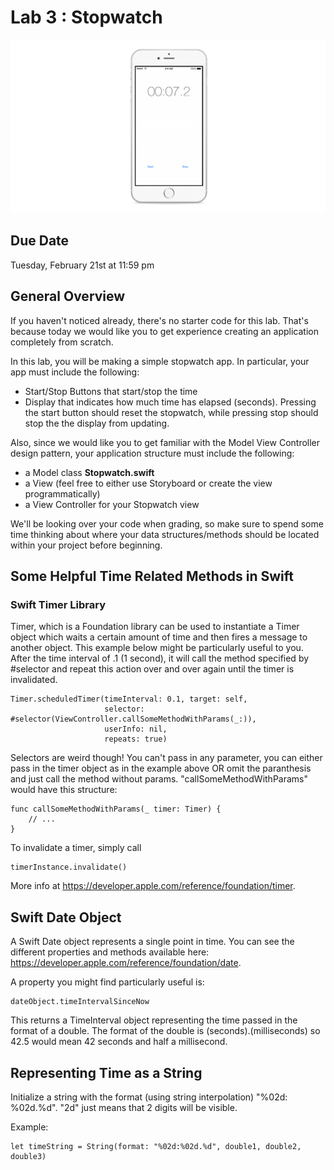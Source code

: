 # Lab 3 : Stopwatch #
![alt text](/README-images/stopwatch.png)

## Due Date ##
Tuesday, February 21st at 11:59 pm

## General Overview ##
If you haven't noticed already, there's no starter code for this lab. That's because today we would like you to get experience creating an application completely from scratch. 

In this lab, you will be making a simple stopwatch app. In particular, your app must include the following: 

- Start/Stop Buttons that start/stop the time
- Display that indicates how much time has elapsed (seconds). Pressing the start button should reset the stopwatch, while pressing stop should stop the the display from updating.

Also, since we would like you to get familiar with the Model View Controller design pattern, your application structure must include the following:

- a Model class **Stopwatch.swift**
- a View (feel free to either use Storyboard or create the view programmatically)
- a View Controller for your Stopwatch view

We'll be looking over your code when grading, so make sure to spend some time thinking about where your data structures/methods should be located within your project before beginning.

## Some Helpful Time Related Methods in Swift ##

### Swift Timer Library ###

Timer, which is a Foundation library can be used to instantiate a Timer object which waits a certain amount of time and then fires a message to another object.
This example below might be particularly useful to you. After the time interval of .1 (1 second), it will call the method specified by #selector and repeat this action over and over again until the timer is invalidated. 

	Timer.scheduledTimer(timeInterval: 0.1, target: self,
					 	 selector: #selector(ViewController.callSomeMethodWithParams(_:)), 
					 	 userInfo: nil, 
					 	 repeats: true)

Selectors are weird though! You can't pass in any parameter, you can either pass in the timer object as in the example above OR omit the paranthesis and just call the method without params. "callSomeMethodWithParams" would have this structure:

    func callSomeMethodWithParams(_ timer: Timer) {
    	// ...
    }

To invalidate a timer, simply call

	timerInstance.invalidate()
        
More info at https://developer.apple.com/reference/foundation/timer.

## Swift Date Object ##

A Swift Date object represents a single point in time. You can see the different properties and methods available here: https://developer.apple.com/reference/foundation/date.

A property you might find particularly useful is:

	dateObject.timeIntervalSinceNow
    
This returns a TimeInterval object representing the time passed in the format of a double. The format of the double is (seconds).(milliseconds) so 42.5 would mean 42 seconds and half a millisecond.

## Representing Time as a String ##

Initialize a string with the format (using string interpolation) "%02d: %02d.%d".
"2d" just means that 2 digits will be visible.

Example:

	let timeString = String(format: "%02d:%02d.%d", double1, double2, double3)
